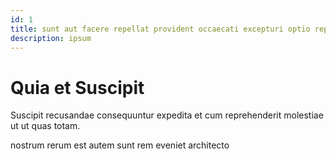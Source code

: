```yaml
---
id: 1
title: sunt aut facere repellat provident occaecati excepturi optio reprehenderit
description: ipsum
---
```


# Quia et Suscipit

Suscipit recusandae consequuntur expedita et cum reprehenderit molestiae ut ut quas totam.

nostrum rerum est autem sunt rem eveniet architecto
